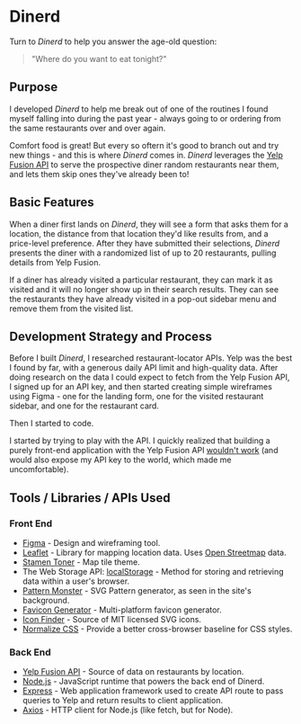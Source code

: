 # Dinerd

Turn to *Dinerd* to help you answer the age-old question:
> "Where do you want to eat tonight?"

## Purpose

I developed *Dinerd* to help me break out of one of the routines I found myself falling into during the past year - always going to or ordering from the same restaurants over and over again.

Comfort food is great! But every so oftern it's good to branch out and try new things - and this is where *Dinerd* comes in. *Dinerd* leverages the [Yelp Fusion API](https://www.yelp.com/developers/documentation/v3/get_started) to serve the prospective diner random restaurants near them, and lets them skip ones they've already been to!

## Basic Features

When a diner first lands on *Dinerd*, they will see a form that asks them for a location, the distance from that location they'd like results from, and a price-level preference. After they have submitted their selections, *Dinerd* presents the diner with a randomized list of up to 20 restaurants, pulling details from Yelp Fusion.

If a diner has already visited a particular restaurant, they can mark it as visited and it will no longer show up in their search results. They can see the restaurants they have already visited in a pop-out sidebar menu and remove them from the visited list.

## Development Strategy and Process

Before I built *Dinerd*, I researched restaurant-locator APIs. Yelp was the best I found by far, with a generous daily API limit and high-quality data. After doing research on the data I could expect to fetch from the Yelp Fusion API, I signed up for an API key, and then started creating simple wireframes using Figma - one for the landing form, one for the visited restaurant sidebar, and one for the restaurant card. 

Then I started to code.

I started by trying to play with the API. I quickly realized that building a purely front-end application with the Yelp Fusion API [wouldn't work](https://github.com/Yelp/yelp-fusion/issues/386) (and would also expose my API key to the world, which made me uncomfortable).

<!-- TO DO: Building backend, building front end, maps, map render issue -->

## Tools / Libraries / APIs Used

### Front End

- [Figma](https://figma.com) - Design and wireframing tool.
- [Leaflet](https://leafletjs.com) - Library for mapping location data. Uses [Open Streetmap](https://www.openstreetmap.org/) data.
- [Stamen Toner](http://maps.stamen.com/toner) - Map tile theme.
- The Web Storage API: [localStorage](https://developer.mozilla.org/en-US/docs/Web/API/Window/localStorage) - Method for storing and retrieving data within a user's browser.
- [Pattern Monster](https://pattern.monster/) - SVG Pattern generator, as seen in the site's background.
- [Favicon Generator](https://realfavicongenerator.net/) - Multi-platform favicon generator.
- [Icon Finder](https://iconfinder.com/) - Source of MIT licensed SVG icons.
- [Normalize CSS](https://necolas.github.io/normalize.css/) - Provide a better cross-browser baseline for CSS styles.

### Back End

- [Yelp Fusion API](https://www.yelp.com/developers/documentation/v3/get_started) - Source of data on restaurants by location.
- [Node.js](https://nodejs.org) - JavaScript runtime that powers the back end of Dinerd.
- [Express](https://expressjs.com) - Web application framework used to create API route to pass queries to Yelp and return results to client application.
- [Axios](https://axios-http.com) - HTTP client for Node.js (like fetch, but for Node).